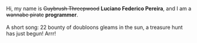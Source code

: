 Hi, my name is ~~Guybrush Threepwood~~ **Luciano Federico Pereira**, and I am a ~~wannabe pirate~~ **programmer**.<br><br>A short song: 22 bounty of doubloons gleams in the sun, a treasure hunt has just begun! Arrr!

